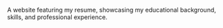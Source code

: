 A website featuring my resume, showcasing my educational background, skills, and professional experience.

